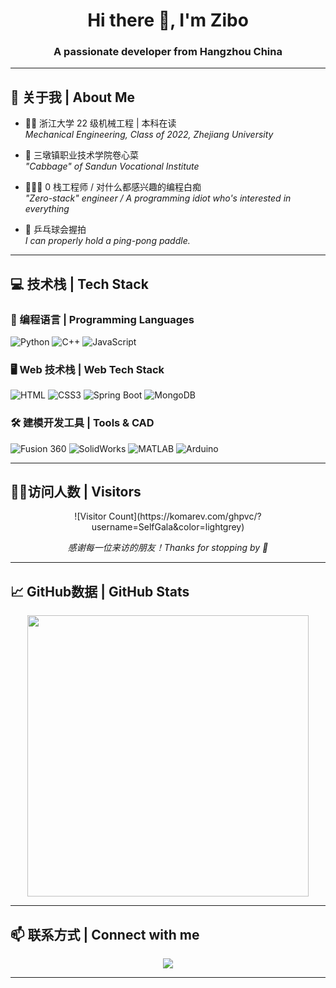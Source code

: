 <h1 align="center">Hi there 👋, I'm Zibo</h1>
<h3 align="center">A passionate developer from Hangzhou China</h3>

---

## 🌱 关于我 | About Me

- 🧑‍⚕️ 浙江大学 22 级机械工程 | 本科在读  
  *Mechanical Engineering, Class of 2022, Zhejiang University*
  
- 🥬 三墩镇职业技术学院卷心菜  
  *"Cabbage" of Sandun Vocational Institute*

- 👨🏻‍🔬 0 栈工程师 / 对什么都感兴趣的编程白痴  
  *"Zero-stack" engineer / A programming idiot who's interested in everything*

- 🏓 乒乓球会握拍  
  *I can properly hold a ping-pong paddle.*

---

## 💻 技术栈 | Tech Stack

### 🔧 编程语言 | Programming Languages
![Python](https://img.shields.io/badge/Python-3776AB?style=for-the-badge&logo=python&logoColor=white)
![C++](https://img.shields.io/badge/C++-00599C?style=for-the-badge&logo=c%2b%2b&logoColor=white)
![JavaScript](https://img.shields.io/badge/JavaScript-F7DF1E?style=for-the-badge&logo=javascript&logoColor=black)

### 🖥️ Web 技术栈 | Web Tech Stack
![HTML](https://img.shields.io/badge/HTML-239120?style=for-the-badge&logo=html5&logoColor=white)
![CSS3](https://img.shields.io/badge/CSS3-1572B6?style=for-the-badge&logo=css3&logoColor=white)
![Spring Boot](https://img.shields.io/badge/Spring%20Boot-6DB33F?style=for-the-badge&logo=spring-boot&logoColor=white)
![MongoDB](https://img.shields.io/badge/MongoDB-47A248?style=for-the-badge&logo=mongodb&logoColor=white)

### 🛠 建模开发工具 | Tools & CAD
![Fusion 360](https://img.shields.io/badge/Fusion%20360-FF6C37?style=for-the-badge&logo=autodesk&logoColor=white)
![SolidWorks](https://img.shields.io/badge/SolidWorks-E2211C?style=for-the-badge&logo=solidworks&logoColor=white)
![MATLAB](https://img.shields.io/badge/MATLAB-0076A8?style=for-the-badge&logo=mathworks&logoColor=white)
![Arduino](https://img.shields.io/badge/Arduino-00979D?style=for-the-badge&logo=arduino&logoColor=white)

---

## 😶‍🌫️访问人数 | Visitors
<p align="center">
  ![Visitor Count](https://komarev.com/ghpvc/?username=SelfGala&color=lightgrey)
</p>

<p align="center">
  <i>感谢每一位来访的朋友！Thanks for stopping by 💖</i>
</p>

---

## 📈 GitHub数据 | GitHub Stats

<p align="center">
  <img src="https://github-readme-stats.vercel.app/api?username=SelfGala&show_icons=true&theme=default" width="450"/>
  <br/>
</p>

---

## 📫 联系方式 | Connect with me

<p align="center">
  <a href="mailto:zibo.22@intl.zju.edu.cn"><img src="https://img.shields.io/badge/Email-D14836?style=flat&logo=gmail&logoColor=white"/></a>
</p>

---

